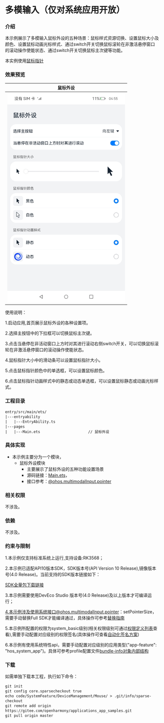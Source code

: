 # 多模输入（仅对系统应用开放）

### 介绍

本示例展示了多模输入鼠标外设的五种场景：鼠标样式资源切换、设置鼠标大小及颜色、设置鼠标动画光标样式、通过switch开关切换鼠标滚轮在非激活悬停窗口的滚动操作使能状态、通过switch开关切换鼠标主次键等功能。

本实例使用[鼠标指针](https://gitee.com/openharmony/docs/blob/master/zh-cn/application-dev/reference/apis-input-kit/js-apis-pointer.md)

### 效果预览

|鼠标外设|
|:------------------------------:|
|<img src="screenshots/devices/mouse.jpg" style="zoom:67%;" /> |

使用说明：

1.启动应用,首页展示鼠标外设的各种设置项。

2.选择主按钮中的下拉框可以切换鼠标主次键。

3.点击当悬停在非活动窗口上方时对其进行滚动右侧switch开关，可以切换鼠标滚轮在非激活悬停窗口的滚动操作使能状态。

4.鼠标指针大小中的滑动条可以设置鼠标指针大小。

5.点击鼠标指针颜色中的单选框，可以设置鼠标颜色。

6.点击鼠标指针动画样式中的静态或动态单选框，可以设置鼠标静态或动画光标样式。

### 工程目录
```
entry/src/main/ets/                 
|---entryability
|   |---EntryAbility.ts                    
|---pages
|   |---Main.ets                      // 鼠标外设
```

### 具体实现

* 本示例主要分为一个模块，
  * 鼠标外设模块
    * 主要展示了鼠标外设的五种功能设置场景
    * 源码链接：[Main.ets](entry/src/main/ets/pages/Main.ets)，
    * 接口参考：[@ohos.multimodalInput.pointer](https://gitee.com/openharmony/docs/blob/master/zh-cn/application-dev/reference/apis-input-kit/js-apis-pointer.md)

### 相关权限

不涉及。


### 依赖

不涉及。


### 约束与限制

1.本示例仅支持标准系统上运行,支持设备:RK3568；

2.本示例已适配API10版本SDK，SDK版本号(API Version 10 Release),镜像版本号(4.0 Release)。当前支持的SDK版本链接如下：

[SDK全量包下载链接](http://ci.openharmony.cn/workbench/cicd/dailybuild/detail/component)

3.本示例需要使用DevEco Studio 版本号(4.0 Release)及以上版本才可编译运行；

4.本示例涉及使用系统接口@ohos.multimodalInput.pointer：setPointerSize，需要手动替换Full SDK才能编译通过，具体操作可参考[替换指南](https://gitee.com/openharmony/docs/blob/master/zh-cn/application-dev/faqs/full-sdk-switch-guide.md)

5.本示例所配置的权限为system_basic级别(相关权限级别可通过[权限定义列表](https://gitee.com/openharmony/docs/blob/master/zh-cn/application-dev/security/AccessToken/permissions-for-system-apps.md)查看),需要手动配置对应级别的权限签名(具体操作可查看[自动化签名方案](https://gitee.com/openharmony/docs/blob/master/zh-cn/application-dev/security/hapsigntool-overview.md))

6.本示例有使用系统特性api，需要手动配置对应级别的应用类型("app-feature": "hos_system_app")。具体可参考profile配置文件[bundle-info对象内部结构](https://gitee.com/openharmony/docs/blob/master/zh-cn/application-dev/security/app-provision-structure.md#bundle-info%E5%AF%B9%E8%B1%A1%E5%86%85%E9%83%A8%E7%BB%93%E6%9E%84)

### 下载

如需单独下载本工程，执行如下命令：
```
git init
git config core.sparsecheckout true
echo code/SystemFeature/DeviceManagement/Mouse/ > .git/info/sparse-checkout
git remote add origin https://gitee.com/openharmony/applications_app_samples.git
git pull origin master

```